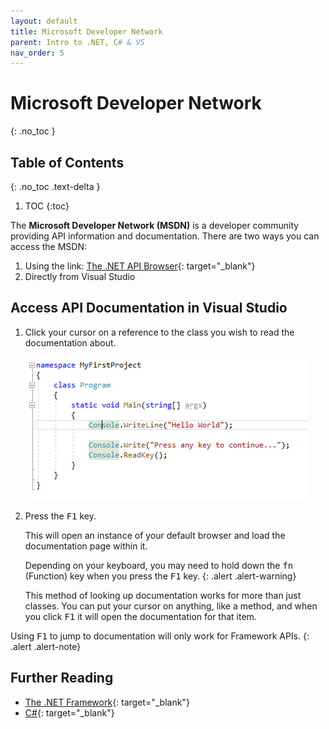 ```yaml
---
layout: default
title: Microsoft Developer Network
parent: Intro to .NET, C# & VS
nav_order: 5
---
```


# Microsoft Developer Network
{: .no_toc }

## Table of Contents
{: .no_toc .text-delta }

1. TOC
{:toc}

The **Microsoft Developer Network (MSDN)** is a developer community providing API information and documentation. There are two ways you can access the MSDN:

1. Using the link: [The .NET API Browser](https://docs.microsoft.com/en-us/dotnet/api/){: target="_blank"}
2. Directly from Visual Studio

## Access API Documentation in Visual Studio

1. Click your cursor on a reference to the class you wish to read the documentation about.

    ![Placing Cursor](images/msdn/cursor_screenshot.png)

2. Press the <kbd>F1</kbd> key.

    This will open an instance of your default browser and load the documentation page within it.

    Depending on your keyboard, you may need to hold down the <kbd>fn</kbd> (Function) key when you press the <kbd>F1</kbd> key.
    {: .alert .alert-warning}

    This method of looking up documentation works for more than just classes.  You can put your cursor on anything, like a method, and when you click <kbd>F1</kbd> it will open the documentation for that item.

Using <kbd>F1</kbd> to jump to documentation will only work for Framework APIs.
{: .alert .alert-note}

## Further Reading

- [The .NET Framework](https://docs.microsoft.com/en-us/dotnet/framework/index){: target="_blank"}
- [C#](https://docs.microsoft.com/en-us/dotnet/csharp/){: target="_blank"}